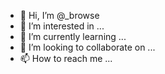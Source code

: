 - 👋 Hi, I’m @_browse
- 👀 I’m interested in ...
- 🌱 I’m currently learning ...
- 💞️ I’m looking to collaborate on ...
- 📫 How to reach me ...

<!---
browsethree/browsethree is a ✨ special ✨ repository because its `README.md` (this file) appears on your GitHub profile.
You can click the Preview link to take a look at your changes.
--->
